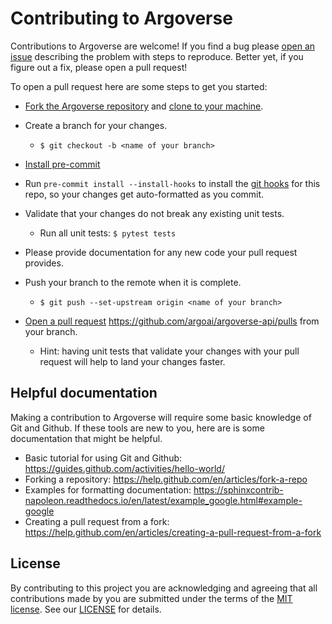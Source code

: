 # Contributing to Argoverse

Contributions to Argoverse are welcome!  If you find a bug please [open an issue](https://github.com/argoai/argoverse-api/issues) describing the problem with steps to reproduce.  Better yet, if you figure out a fix, please open a pull request!

To open a pull request here are some steps to get you started:

- [Fork the Argoverse repository](https://help.github.com/en/articles/fork-a-repo) and [clone to your machine](https://help.github.com/en/articles/cloning-a-repository).

- Create a branch for your changes.
  - `$ git checkout -b <name of your branch>`

- [Install pre-commit](https://pre-commit.com/#install)
- Run `pre-commit install --install-hooks` to install the [git hooks](https://githooks.com/) for this repo, so your changes get auto-formatted as you commit.

- Validate that your changes do not break any existing unit tests.
  - Run all unit tests: `$ pytest tests`

- Please provide documentation for any new code your pull request provides.

- Push your branch to the remote when it is complete.
  - `$ git push --set-upstream origin <name of your branch>`

- [Open a pull request](https://help.github.com/en/articles/creating-a-pull-request-from-a-fork) https://github.com/argoai/argoverse-api/pulls from your branch.
  - Hint: having unit tests that validate your changes with your pull
    request will help to land your changes faster.


## Helpful documentation

Making a contribution to Argoverse will require some basic knowledge of Git and Github.  If these tools are new to you, here are is some documentation that might be helpful.

- Basic tutorial for using Git and Github: https://guides.github.com/activities/hello-world/
- Forking a repository: https://help.github.com/en/articles/fork-a-repo
- Examples for formatting documentation: https://sphinxcontrib-napoleon.readthedocs.io/en/latest/example_google.html#example-google
- Creating a pull request from a fork: https://help.github.com/en/articles/creating-a-pull-request-from-a-fork

## License

By contributing to this project you are acknowledging and agreeing that all contributions made by you are submitted under the terms of the [MIT license](https://opensource.org/licenses/MIT).  See our [LICENSE](./LICENSE) for details.
